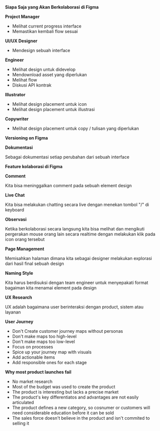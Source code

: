 **Siapa Saja yang Akan Berkolaborasi di Figma**

**Project Manager**

- Melihat current progress interface
- Memastikan kembali flow sesuai

**UI/UX Designer**

- Mendesign sebuah interface

**Engineer**

- Melihat design untuk didevelop
- Mendownload asset yang diperlukan
- Melihat flow
- Diskusi API kontrak

**Illustrator**

- Melihat design placement untuk icon
- Melihat design placement untuk illustrasi

**Copywriter**

- Melihat design placement untuk copy / tulisan yang diperlukan

**Versioning on Figma**

**Dokumentasi**

Sebagai dokumentasi setiap perubahan dari sebuah interface

**Feature kolaborasi di Figma**

**Comment**

Kita bisa meninggalkan comment pada sebuah element design

**Live Chat**

Kita bisa melakukan chatting secara live dengan menekan tombol "/" di keyboard

**Observasi**

Ketika berkolaborasi secara langsung kita bisa melihat dan mengikuti pergerakan mouse orang lain secara realtime dengan melakukan klik pada icon orang tersebut

**Page Management**

Memisahkan halaman dimana kita sebagai designer melakukan explorasi dari hasil final sebuah design

**Naming Style**

Kita harus berdisuksi dengan team engineer untuk menyepakati format bagaiman kita menamai element pada design

**UX Research**

UX adalah bagaimana user berinteraksi dengan product, sistem atau layanan

**User Journey**

- Don't Create customer journey maps without personas
- Don't make maps too high-level
- Don't make maps too low-level
- Focus on processes
- Spice up your journey map with visuals
- Add actionable items
- Add responsible ones for each stage

**Why most product launches fail**

- No market research
- Most of the budget was used to create the product
- The product is interesting but lacks a precise market
- The product's key differentiatos and advantages are not easily articulated
- The product defines a new category, so cosnumer or customers will need considerable education before it can be sold
- The sales force doesn't believe in the product and isn't commited to selling it
